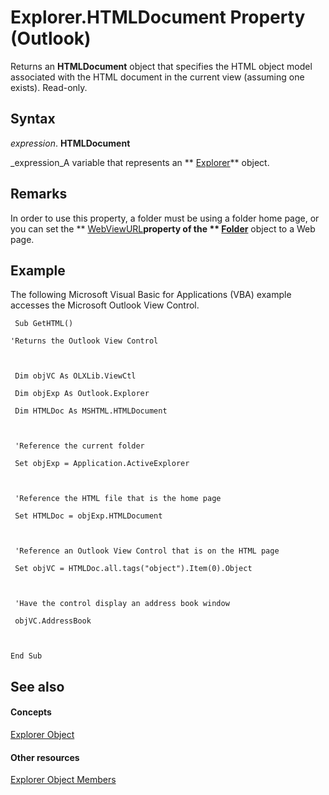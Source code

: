 
# Explorer.HTMLDocument Property (Outlook)

Returns an  **HTMLDocument** object that specifies the HTML object model associated with the HTML document in the current view (assuming one exists). Read-only.


## Syntax

 _expression_. **HTMLDocument**

 _expression_A variable that represents an  ** [Explorer](026591e5-049f-503a-4166-34e6dbc225fb.md)** object.


## Remarks

In order to use this property, a folder must be using a folder home page, or you can set the  ** [WebViewURL](6a7630c2-5c16-f63f-a435-987c7c1251b8.md)**property of the  ** [Folder](3cf6cda8-6d70-666e-2643-9d9c5b9cacfc.md)** object to a Web page.


## Example

The following Microsoft Visual Basic for Applications (VBA) example accesses the Microsoft Outlook View Control.


```
 Sub GetHTML() 
 
'Returns the Outlook View Control 
 
 
 
 Dim objVC As OLXLib.ViewCtl 
 
 Dim objExp As Outlook.Explorer 
 
 Dim HTMLDoc As MSHTML.HTMLDocument 
 
 
 
 'Reference the current folder 
 
 Set objExp = Application.ActiveExplorer 
 
 
 
 'Reference the HTML file that is the home page 
 
 Set HTMLDoc = objExp.HTMLDocument 
 
 
 
 'Reference an Outlook View Control that is on the HTML page 
 
 Set objVC = HTMLDoc.all.tags("object").Item(0).Object 
 
 
 
 'Have the control display an address book window 
 
 objVC.AddressBook 
 
 
 
End Sub
```


## See also


#### Concepts


 [Explorer Object](026591e5-049f-503a-4166-34e6dbc225fb.md)
#### Other resources


 [Explorer Object Members](4412c507-4dcd-6005-b9c8-11824624250d.md)
